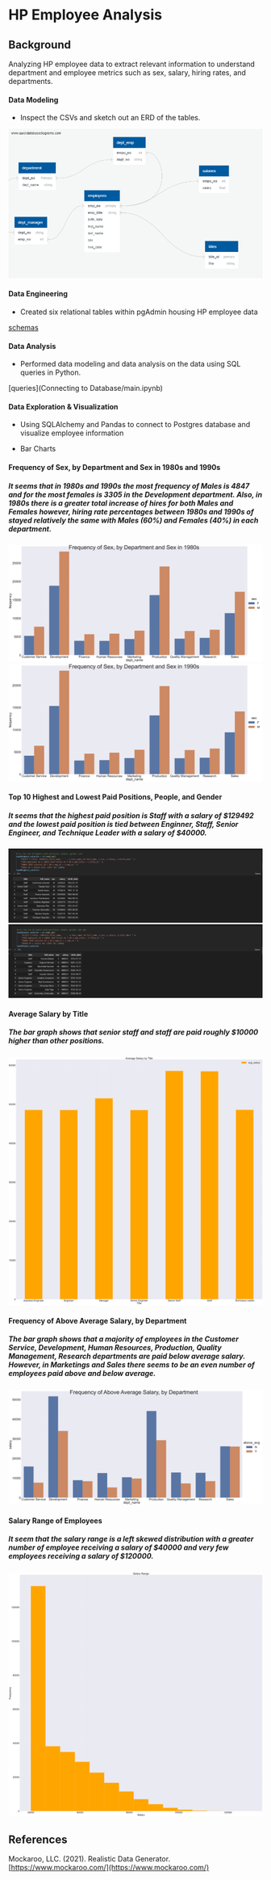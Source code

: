# HP Employee Analysis

## Background

Analyzing HP employee data to extract relevant information to understand department and employee metrics such as sex, salary, hiring rates, and departments.

#### Data Modeling

* Inspect the CSVs and sketch out an ERD of the tables.

![QuickDBD-export.png](Images/QuickDBD-export.png)

#### Data Engineering

* Created six relational tables within pgAdmin housing HP employee data

[schemas](EmployeeSQL/tables.sql)

#### Data Analysis

 * Performed data modeling and data analysis on the data using SQL queries in Python.
 
 [queries](Connecting to Database/main.ipynb)
 
#### Data Exploration & Visualization

 * Using SQLAlchemy and Pandas to connect to Postgres database and visualize employee information

* Bar Charts

#### Frequency of Sex, by Department and Sex in 1980s and 1990s

##### It seems that in 1980s and 1990s the most frequency of Males is 4847 and for the most females is 3305 in the Development department. Also, in 1980s there is a greater total increase of hires for both Males and Females however, hiring rate percentages between 1980s and 1990s of stayed relatively the same with Males (60%) and Females (40%) in each department.

![bar chart](Images/1.png)
![bar chart](Images/2.png)

#### Top 10 Highest and Lowest Paid Positions, People, and Gender

##### It seems that the highest paid position is Staff with a salary of $129492 and the lowest paid position is tied between Enginner, Staff, Senior Engineer, and Technique Leader with a salary of $40000.

![bar chart](Images/10.PNG)
![bar chart](Images/12.PNG)

#### Average Salary by Title

##### The bar graph shows that senior staff and staff are paid roughly $10000 higher than other positions.

![bar chart](Images/3.png)

#### Frequency of Above Average Salary, by Department

##### The bar graph shows that a majority of employees in the Customer Service, Development, Human Resources, Production, Quality Management, Research departments are paid below average salary. However, in Marketings and Sales there seems to be an even number of employees paid above and below average.

![bar chart](Images/4.png)

#### Salary Range of Employees

##### It seem that the salary range is a left skewed distribution with a greater number of employee receiving a salary of $40000 and very few employees receiving a salary of $120000.

![bar chart](Images/5.png)


## References

Mockaroo, LLC. (2021). Realistic Data Generator. [https://www.mockaroo.com/](https://www.mockaroo.com/)
